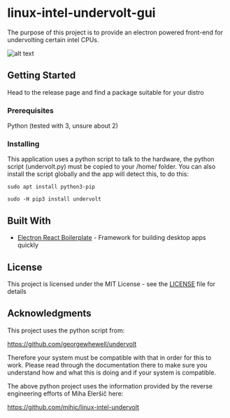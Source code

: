# linux-intel-undervolt-gui

The purpose of this project is to provide an electron powered front-end for undervolting certain intel CPUs.

![alt text](https://i.imgur.com/7ZJWxeO.png)

## Getting Started

Head to the release page and find a package suitable for your distro

### Prerequisites

Python (tested with 3, unsure about 2)


### Installing

This application uses a python script to talk to the hardware, the python script (undervolt.py) must be copied to your /home/ folder. You can also install the script globally and the app will detect this, to do this:

```sudo apt install python3-pip```

```sudo -H pip3 install undervolt```



## Built With

* [Electron React Boilerplate](https://github.com/electron-react-boilerplate/electron-react-boilerplate) - Framework for building desktop apps quickly



## License

This project is licensed under the MIT License - see the [LICENSE](LICENSE) file for details

## Acknowledgments

This project uses the python script from:

https://github.com/georgewhewell/undervolt

Therefore your system must be compatible with that in order for this to work. Please read through the documentation there to make sure you understand how and what this is doing and if your system is compatible.

The above python project uses the information provided by the reverse engineering efforts of Miha Eleršič here:

https://github.com/mihic/linux-intel-undervolt



